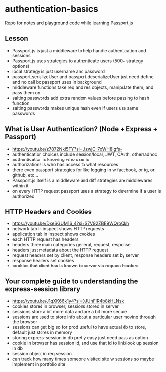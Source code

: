 # authentication-basics

Repo for notes and playground code while learning Passport.js

## Lesson
- Passport.js is just a middleware to help handle authentication and sessions
- Passport.js uses strategies to authenticate users (500+ strategy options)
- local strategy is just username and password
- passport.serializeUser and passport.deserializeUser just need define and no call bc passport uses in background
- middleware functions take req and res objects, manipulate them, and pass them on
- salting passwords add extra random values before passing to hash function
- salting passwords makes unique hash even if users use same passwords

## What is User Authentication? (Node + Express + Passport)
- https://youtu.be/z7872Nki5FY?si=UzwjC-7oWH8Igfs-
- authentication choices include session/local, JWT, OAuth, other/adhoc
- authentication is knowing who user is
- authorizations is who has access to what resources
- there even passport strategies for like logging in w facebook, or ig, or github, etc...
- Passport.js itself is a middleware and diff strategies are middlewares within it
- on every HTTP request passport uses a strategy to determine if a user is authorized

## HTTP Headers and Cookies
- https://youtu.be/DxeSGUM16_4?si=S7V92ZBE9WQroQkh
- network tab in inspect shows HTTP requests
- application tab in inspect shows cookies
- each HTTP request has headers
- headers three main categories general, request, response
- headers just metadata about the HTTP request
- request headers set by client, response headers set by server
- response headers set cookies
- cookies that client has is known to server via request headers

## Your complete guide to understanding the express-session library
- https://youtu.be/J1qXK66k1y4?si=0JUhFlR4b8kHLNsk
- cookies stored in browser, sessions stored in server
- sessions store a bit more data and are a bit more secure
- sessions are used to store info about a particular user moving through the browser
- sessions can get big so for prod useful to have actual db to store, default just stores in memory
- storing express-session in db pretty easy just need pass as option
- cookie in browser has session id, and use that id to link/look up session in db
- session object in req.session
- can track how many times someone visited site w sessions so maybe implement in portfolio site
